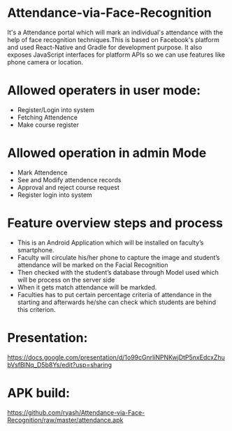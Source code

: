# Attendance-via-Face-Recognition
It's a Attendance portal which will mark an individual's attendance with the help of face recognition techniques.This is based 
on Facebook's platform and used React-Native and Gradle for development purpose. It also exposes JavaScript interfaces for 
platform APIs so we can use features like phone camera or location.

# Allowed operaters in user mode:
- Register/Login into system
- Fetching Attendence
- Make course register

# Allowed operation in admin Mode
- Mark Attendence 
- See and Modify attendence records
- Approval and reject course request
- Register login into system

# Feature overview steps and process
- This is an Android Application which will be installed on faculty’s smartphone.
- Faculty will circulate his/her phone to capture the image and student’s attendance will be marked on the Facial Recognition 
- Then checked with the student’s database through Model used which will be process on the server side
- When it gets match attendance will be markded.
- Faculties has to put certain percentage criteria of attendance in the starting and afterwards he/she can check which students are 
  behind this criterion.

# Presentation: 
https://docs.google.com/presentation/d/1o99cGnrliNPNKwjDtP5nxEdcxZhubVsfBlNq_D5b8Ys/edit?usp=sharing

# APK build: 
https://github.com/ryash/Attendance-via-Face-Recognition/raw/master/attendance.apk

